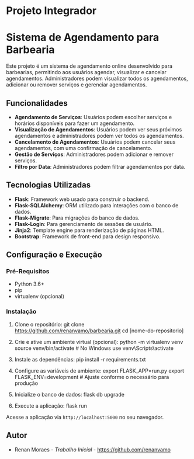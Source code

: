 # Projeto Integrador
# Sistema de Agendamento para Barbearia

Este projeto é um sistema de agendamento online desenvolvido para barbearias, permitindo aos usuários agendar, visualizar e cancelar agendamentos. Administradores podem visualizar todos os agendamentos, adicionar ou remover serviços e gerenciar agendamentos.

## Funcionalidades

- **Agendamento de Serviços**: Usuários podem escolher serviços e horários disponíveis para fazer um agendamento.
- **Visualização de Agendamentos**: Usuários podem ver seus próximos agendamentos e administradores podem ver todos os agendamentos.
- **Cancelamento de Agendamentos**: Usuários podem cancelar seus agendamentos, com uma confirmação de cancelamento.
- **Gestão de Serviços**: Administradores podem adicionar e remover serviços.
- **Filtro por Data**: Administradores podem filtrar agendamentos por data.

## Tecnologias Utilizadas

- **Flask**: Framework web usado para construir o backend.
- **Flask-SQLAlchemy**: ORM utilizado para interações com o banco de dados.
- **Flask-Migrate**: Para migrações do banco de dados.
- **Flask-Login**: Para gerenciamento de sessões de usuário.
- **Jinja2**: Template engine para renderização de páginas HTML.
- **Bootstrap**: Framework de front-end para design responsivo.

## Configuração e Execução

### Pré-Requisitos

- Python 3.6+
- pip
- virtualenv (opcional)

### Instalação

1. Clone o repositório:
git clone https://github.com/renanvamo/barbearia.git
cd [nome-do-repositorio]

2. Crie e ative um ambiente virtual (opcional):
python -m virtualenv venv
source venv/bin/activate # No Windows use venv\Scripts\activate

3. Instale as dependências:
pip install -r requirements.txt

4. Configure as variáveis de ambiente:
export FLASK_APP=run.py
export FLASK_ENV=development # Ajuste conforme o necessário para produção

5. Inicialize o banco de dados:
flask db upgrade

6. Execute a aplicação:
flask run

Acesse a aplicação via `http://localhost:5000` no seu navegador.

## Autor

- Renan Moraes - *Trabalho Inicial* - https://github.com/renanvamo
